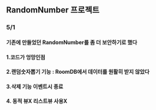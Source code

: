 
## RandomNumber 프로젝트
### 5/1
#### 기존에 만들었던 RandomNumber를 좀 더 보안하기로 했다
#### 1.코드가 엉망인점
#### 2.랜덤숫자뽑기 기능 : RoomDB에서 데이터를 원활히 받지 않았다
#### 3.삭제 기능 이벤트시 종료
#### 4. 동적 뷰X 리스트뷰 사용X
